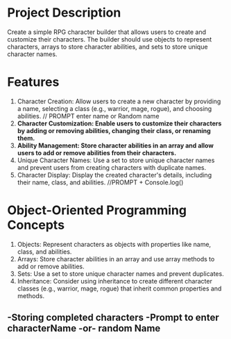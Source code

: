 # Project Description
Create a simple RPG character builder that allows users to create and customize their characters. The builder should use objects to represent characters, arrays to store character abilities, and sets to store unique character names.

# Features
1. Character Creation: Allow users to create a new character by providing a name, selecting a class (e.g., warrior, mage, rogue), and choosing abilities. // PROMPT enter name or Random name
2. **Character Customization: Enable users to customize their characters by adding or removing abilities, changing their class, or renaming them.**
3. **Ability Management: Store character abilities in an array and allow users to add or remove abilities from their characters.**
4. Unique Character Names: Use a set to store unique character names and prevent users from creating characters with duplicate names.
5. Character Display: Display the created character's details, including their name, class, and abilities. //PROMPT + Console.log()

# Object-Oriented Programming Concepts
1. Objects: Represent characters as objects with properties like name, class, and abilities.
2. Arrays: Store character abilities in an array and use array methods to add or remove abilities.
3. Sets: Use a set to store unique character names and prevent duplicates.
4. Inheritance: Consider using inheritance to create different character classes (e.g., warrior, mage, rogue) that inherit common properties and methods.

-Storing completed characters
-Prompt to enter characterName -or- random Name
-